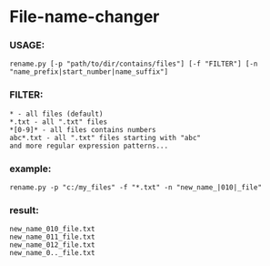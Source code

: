 # File-name-changer
### USAGE:
    rename.py [-p "path/to/dir/contains/files"] [-f "FILTER"] [-n "name_prefix|start_number|name_suffix"]
### FILTER:
    * - all files (default)
    *.txt - all ".txt" files
    *[0-9]* - all files contains numbers
    abc*.txt - all ".txt" files starting with "abc"
    and more regular expression patterns...
### example:
    rename.py -p "c:/my_files" -f "*.txt" -n "new_name_|010|_file"
### result:
    new_name_010_file.txt
    new_name_011_file.txt
    new_name_012_file.txt
    new_name_0.._file.txt
